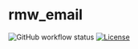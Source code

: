 # rmw_email

![GitHub workflow status](https://github.com/christophebedard/rmw_email/workflows/Test/badge.svg)
[![License](https://img.shields.io/github/license/christophebedard/rmw_email)](https://github.com/christophebedard/rmw_email/blob/master/LICENSE)
